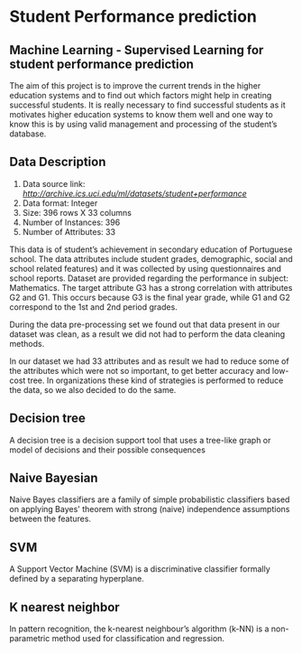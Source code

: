 # Student Performance prediction
## Machine Learning - Supervised Learning for student performance prediction 

The aim of this project is to improve the current trends in the higher education systems and to find out which factors might help in creating successful students. It is really necessary to find successful students as it motivates higher education systems to know them well and one way to know this is by using valid management and processing of the student’s database.

## Data Description
1. Data source link:  *http://archive.ics.uci.edu/ml/datasets/student+performance* 
2. Data format: Integer
3. Size:  396 rows X 33 columns
4. Number of Instances: 396
5. Number of Attributes: 33

This data is of student’s achievement in secondary education of Portuguese school. The data attributes include student grades, demographic, social and school related features) and it was collected by using questionnaires and school reports. Dataset are provided regarding the performance in subject: Mathematics. The target attribute G3 has a strong correlation with attributes G2 and G1. This occurs because G3 is the final year grade, while G1 and G2 correspond to the 1st and 2nd period grades. 

During the data pre-processing set we found out that data present in our dataset was clean, as a result we did not had to perform the data cleaning methods.

In our dataset we had 33 attributes and as result we had to reduce some of the attributes which were not so important, to get better accuracy and low-cost tree. In organizations these kind of strategies is performed to reduce the data, so we also decided to do the same.

## Decision tree 
A decision tree is a decision support tool that uses a tree-like graph or model of decisions and their possible consequences




## Naive Bayesian 
Naive Bayes classifiers are a family of simple probabilistic classifiers based on applying Bayes' theorem with strong (naive) independence assumptions between the features.


## SVM 
A Support Vector Machine (SVM) is a discriminative classifier formally defined by a separating hyperplane.

## K nearest neighbor  
In pattern recognition, the k-nearest neighbour’s algorithm (k-NN) is a non-parametric method used for classification and regression. 



